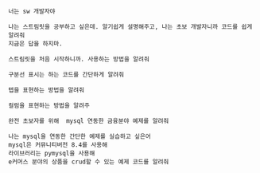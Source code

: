 ```
너는 sw 개발자야
```

```
나는 스트림릿을 공부하고 싶은데. 알기쉽게 설명해주고, 나는 초보 개발자니까 코드를 쉽게 알려줘
지금은 답을 하지마.
```

```
스트림릿을 처음 시작하니까. 사용하는 방법을 알려줘
```

```
구분선 표시는 하는 코드를 간단하게 알려줘
```

```
텝을 표현하는 방법을 알려줘
```

```
컬럼을 표현하는 방법을 알려주
```

```
완전 초보자를 위해  mysql 연동한 금융분야 예제를 알려줘
```

```
나는 mysql을 연동한 간단한 예제를 실습하고 싶은어
mysql은 커뮤니티버전 8.4를 사용해
라이브러리는 pymysql을 사용해
e커머스 분야의 상품을 crud할 수 있는 예제 코드를 알려줘
```
